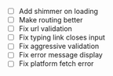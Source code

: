 - [ ] Add shimmer on loading
- [ ] Make routing better
- [ ] Fix url validation
- [ ] Fix typing link closes input
- [ ] Fix aggressive validation
- [ ] Fix error message display
- [ ] Fix platform fetch error
